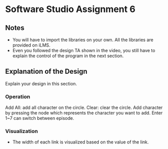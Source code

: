# Software Studio Assignment 6

## Notes
+ You will have to import the libraries on your own. All the libraries are provided on iLMS.
+ Even you followed the design TA shown in the video, you still have to explain the control of the program in the next section.

## Explanation of the Design
Explain your design in this section.  

### Operation
Add All: add all character on the circle.
Clear: clear the circle.
Add character by pressing the node which represents the character you want to add.
Enter 1~7 can switch between episode.

### Visualization
+ The width of each link is visualized based on the value of the link.
